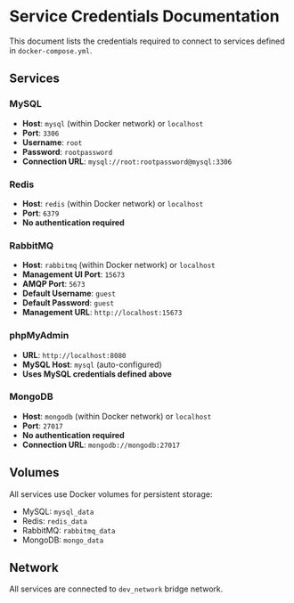 # Service Credentials Documentation

This document lists the credentials required to connect to services defined in `docker-compose.yml`.

## Services

### MySQL
- **Host**: `mysql` (within Docker network) or `localhost`
- **Port**: `3306`
- **Username**: `root`
- **Password**: `rootpassword`
- **Connection URL**: `mysql://root:rootpassword@mysql:3306`

### Redis
- **Host**: `redis` (within Docker network) or `localhost`
- **Port**: `6379`
- **No authentication required**

### RabbitMQ
- **Host**: `rabbitmq` (within Docker network) or `localhost`
- **Management UI Port**: `15673`
- **AMQP Port**: `5673`
- **Default Username**: `guest`
- **Default Password**: `guest`
- **Management URL**: `http://localhost:15673`

### phpMyAdmin
- **URL**: `http://localhost:8080`
- **MySQL Host**: `mysql` (auto-configured)
- **Uses MySQL credentials defined above**

### MongoDB
- **Host**: `mongodb` (within Docker network) or `localhost`
- **Port**: `27017`
- **No authentication required**
- **Connection URL**: `mongodb://mongodb:27017`

## Volumes
All services use Docker volumes for persistent storage:
- MySQL: `mysql_data`
- Redis: `redis_data`
- RabbitMQ: `rabbitmq_data`
- MongoDB: `mongo_data`

## Network
All services are connected to `dev_network` bridge network.